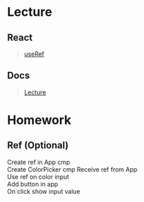# Lecture

## React

> [useRef](https://react.dev/reference/react/useRef)

## Docs

> [Lecture](https://docs.google.com/document/d/1O1ocH5M5TvnAgj1nvAYpENta3xjhtD13N-NaXy5YrEw/edit?usp=sharing)

# Homework

## Ref (Optional)

Create ref in App cmp  
Create ColorPicker cmp
Receive ref from App  
Use ref on color input  
Add button in app  
On click show input value

